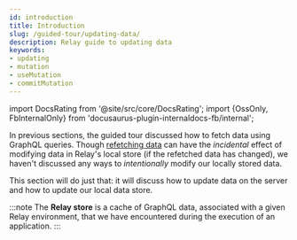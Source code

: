 ```yaml
---
id: introduction
title: Introduction
slug: /guided-tour/updating-data/
description: Relay guide to updating data
keywords:
- updating
- mutation
- useMutation
- commitMutation
---
```


import DocsRating from '@site/src/core/DocsRating';
import {OssOnly, FbInternalOnly} from 'docusaurus-plugin-internaldocs-fb/internal';

In previous sections, the guided tour discussed how to fetch data using GraphQL queries. Though [refetching data](../refetching/) can have the *incidental* effect of modifying data in Relay's local store (if the refetched data has changed), we haven't discussed any ways to *intentionally* modify our locally stored data.

This section will do just that: it will discuss how to update data on the server and how to update our local data store.

:::note
The **Relay store** is a cache of GraphQL data, associated with a given Relay environment, that we have encountered during the execution of an application.
:::

<DocsRating />
